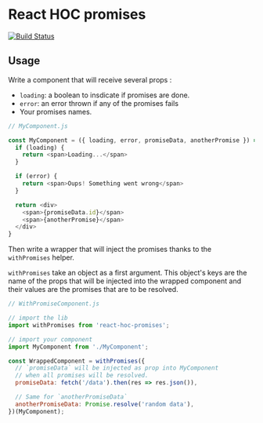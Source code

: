 # React HOC promises

[![Build Status](https://travis-ci.org/matthis-d/react-hoc-promises.svg?branch=master)](https://travis-ci.org/matthis-d/react-hoc-promises)
## Usage

Write a component that will receive several props :
- `loading`: a boolean to insdicate if promises are done.
- `error`: an error thrown if any of the promises fails
- Your promises names.

```js
// MyComponent.js

const MyComponent = ({ loading, error, promiseData, anotherPromise }) => {
  if (loading) {
    return <span>Loading...</span>
  }

  if (error) {
    return <span>Oups! Something went wrong</span>
  }

  return <div>
    <span>{promiseData.id}</span>
    <span>{anotherPromise}</span>
  </div>
}
```

Then write a wrapper that will inject the promises thanks to the `withPromises` helper.

`withPromises` take an object as a first argument. This object's keys are the name of the props that will be injected into the wrapped component and their values are the promises that are to be resolved.

```js
// WithPromiseComponent.js

// import the lib
import withPromises from 'react-hoc-promises';

// import your component
import MyComponent from './MyComponent';

const WrappedComponent = withPromises({
  // `promiseData` will be injected as prop into MyComponent
  // when all promises will be resolved.
  promiseData: fetch('/data').then(res => res.json()),

  // Same for `anotherPromiseData`
  anotherPromiseData: Promise.resolve('random data'),
})(MyComponent);
```
